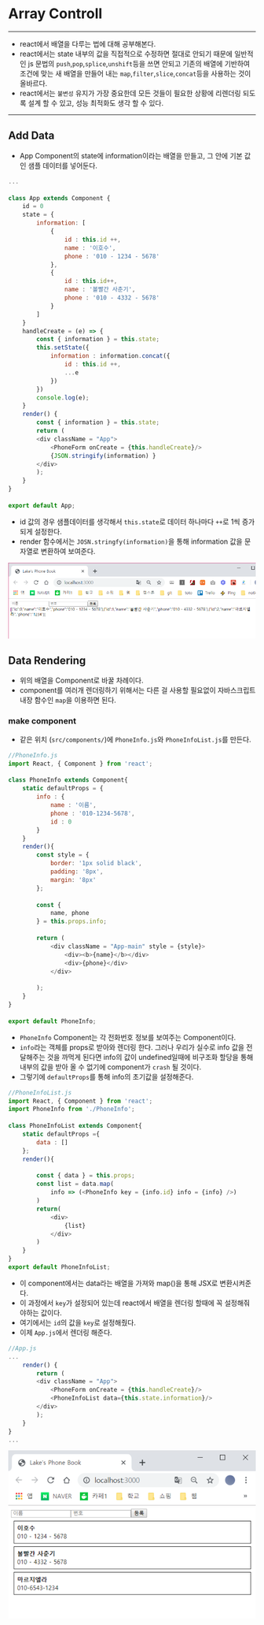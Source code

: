# Array Controll

---
- react에서 배열을 다루는 법에 대해 공부해본다.
- react에서는 state 내부의 값을 직접적으로 수정하면 절대로 안되기 때문에 일반적인 js 문법의 `push`,`pop`,`splice`,`unshift`등을 쓰면 안되고 기존의 배열에 기반하여 조건에 맞는 새 배열을 만들어 내는 `map`,`filter`,`slice`,`concat`등을 사용하는 것이 올바르다.
- react에서는 `불변성` 유지가 가장 중요한데 모든 것들이 필요한 상황에 리렌더링 되도록 설계 할 수 있고, 성능 최적화도 생각 할 수 있다. 
---

## Add Data
- App Component의 state에 information이라는 배열을 만들고, 그 안에 기본 값인 샘플 데이터를 넣어둔다.

```js
...

class App extends Component { 
    id = 0
    state = {
        information: [
            {
                id : this.id ++,
                name : '이호수',
                phone : '010 - 1234 - 5678'
            },
            {
                id : this.id++,
                name : '볼빨간 사춘기',
                phone : '010 - 4332 - 5678'
            }
        ]
    }
    handleCreate = (e) => {
        const { information } = this.state;
        this.setState({
            information : information.concat({
                id : this.id ++,
                ...e
            })
        })
        console.log(e);
    }
    render() { 
        const { information } = this.state;
        return ( 
        <div className = "App">
            <PhoneForm onCreate = {this.handleCreate}/>
            {JSON.stringify(information) }
        </div>
        ); 
    } 
} 

export default App;
```

- id 값의 경우 샘플데이터를 생각해서 `this.state`로 데이터 하나마다 `++`로 1씩 증가되게 설정한다.
- render 함수에서는 `JOSN.stringfy(information)`을 통해 information 값을 문자열로 변환하여 보여준다.


![arrayTemplate](../../image/input/arrayTemplate.png)

## Data Rendering
- 위의 배열을 Component로 바꿀 차례이다.
- component를 여러개 렌더링하기 위해서는 다른 걸 사용할 필요없이 자바스크립트 내장 함수인 `map`을 이용하면 된다.

### make component 
- 같은 위치 (`src/components/`)에 `PhoneInfo.js`와 `PhoneInfoList.js`를 만든다.

```js
//PhoneInfo.js
import React, { Component } from 'react';

class PhoneInfo extends Component{
    static defaultProps = {
        info : {
            name : '이름',
            phone : '010-1234-5678',
            id : 0
        }
    }
    render(){
        const style = {
            border: '1px solid black',
            padding: '8px',
            margin: '8px'
        };

        const {
            name, phone
        } = this.props.info;

        return (
            <div className = "App-main" style = {style}>
                <div><b>{name}</b></div>
                <div>{phone}</div>
            </div>

        );
    }
}

export default PhoneInfo;
```
- `PhoneInfo` Component는 각 전화번호 정보를 보여주는 Component이다.
- `info`라는 객체를 props로 받아와 렌더링 한다. 그러나 우리가 실수로 info 값을 전달해주는 것을 까먹게 된다면 info의 값이 undefined일때에 비구조화 할당을 통해 내부의 값을 받아 올 수 없기에 component가 `crash` 될 것이다. 
- 그렇기에 `defaultProps`를 통해 info의 초기값을 설정해준다.

```js
//PhoneInfoList.js
import React, { Component } from 'react';
import PhoneInfo from './PhoneInfo';

class PhoneInfoList extends Component{
    static defaultProps ={
        data : []
    };
    render(){

        const { data } = this.props;
        const list = data.map(
            info => (<PhoneInfo key = {info.id} info = {info} />)
        )
        return(
            <div>
                {list}
            </div>
        )
    }
}
export default PhoneInfoList;
```
- 이 component에서는 data라는 배열을 가져와 map()을 통해 JSX로 변환시켜준다.
- 이 과정에서 `key`가 설정되어 있는데 react에서 배열을 렌더링 할때에 꼭 설정해줘야하는 값이다.
- 여기에서는 `id`의 값을 `key`로 설정해줬다.
- 이제 `App.js`에서 렌더링 해준다.

```js
//App.js
...
    render() {
        return ( 
        <div className = "App">
            <PhoneForm onCreate = {this.handleCreate}/>
            <PhoneInfoList data={this.state.information}/>
        </div>
        ); 
    } 
} 
...
```


![arrayTemplate2](../../image/input/arrayTemplate2.png)
